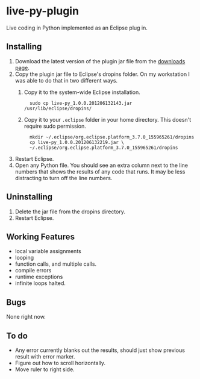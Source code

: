 live-py-plugin
==============

Live coding in Python implemented as an Eclipse plug in.

Installing
----------

1. Download the latest version of the plugin jar file from the [downloads page][downloads].
2. Copy the plugin jar file to Eclipse's dropins folder. On my workstation I was able to do that in two different ways.
    1. Copy it to the system-wide Eclipse installation.
    
             sudo cp live-py_1.0.0.201206132143.jar /usr/lib/eclipse/dropins/
    2. Copy it to your `.eclipse` folder in your home directory. This doesn't require sudo permission.
       
             mkdir ~/.eclipse/org.eclipse.platform_3.7.0_155965261/dropins
             cp live-py_1.0.0.201206132219.jar \
             ~/.eclipse/org.eclipse.platform_3.7.0_155965261/dropins
3. Restart Eclipse.
4. Open any Python file. You should see an extra column next to the line numbers that shows the results of any code that runs.
   It may be less distracting to turn off the line numbers.

Uninstalling
------------

1. Delete the jar file from the dropins directory.
2. Restart Eclipse.

Working Features
----------------
- local variable assignments
- looping
- function calls, and multiple calls.
- compile errors
- runtime exceptions
- infinite loops halted.

Bugs
----
None right now.

To do
-----
- Any error currently blanks out the results, should just show previous result
with error marker.
- Figure out how to scroll horizontally.
- Move ruler to right side.

[downloads]: https://github.com/donkirkby/live-py-plugin/downloads